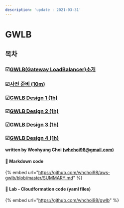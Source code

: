 ```yaml
---
description: 'update : 2021-03-31'
---
```


# GWLB

## 목차 

### ☑[GWLB\(Gateway LoadBalancer\)소개](gwlb-overview.md)

### ☑[사전 준비 \(10m\)](prepare.md)

### ☑[GWLB Design 1 \(1h\)](gwlb-design1.md)

### ☑[GWLB Design 2 \(1h\)](gwlb-design2.md)

### ☑[GWLB Design 3 \(1h\)](gwlb-design3.md)

### ☑[GWLB Design 4 \(1h\)](gwlb-design4.md)



#### written by Woohyung Choi \(whchoi98@gmail.com\)

#### 📔 Markdown code

{% embed url="https://github.com/whchoi98/aws-gwlb/blob/master/SUMMARY.md" %}

####  📔 Lab - Cloudformation code \(yaml files\)

{% embed url="https://github.com/whchoi98/gwlb" %}







